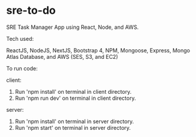 # sre-to-do
SRE Task Manager App using React, Node, and AWS.

Tech used:

ReactJS,
NodeJS,
NextJS,
Bootstrap 4,
NPM,
Mongoose,
Express,
Mongo Atlas Database,
and AWS (SES, S3, and EC2)


To run code:

client:
1. Run 'npm install' on terminal in client directory.
2. Run 'npm run dev' on terminal in client directory.

server:
1. Run 'npm install' on terminal in server directory.
2. Run 'npm start' on terminal in server directory.

